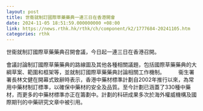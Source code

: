 ```yaml
---
layout: post
title: 世衞就制訂國際草藥藥典一連三日在香港開會
date: 2024-11-05 18:51:59.000000000 +08:00
link: https://news.rthk.hk/rthk/ch/component/k2/1777684-20241105.htm
categories: rthk
---
```


世衞就制訂國際草藥藥典召開會議，今日起一連三日在香港召開。

會議討論制訂國際草藥藥典的路線圖及其他各種相關議題，包括國際草藥藥典的大綱草案、範圍和框架等，並就制訂國際草藥藥典討論相關工作機制。
　　 
衞生署署長林文健在開幕式致辭時表示，香港中藥材標準計劃自2002年推行以來，為常用中藥材制訂標準，以確保中藥材的安全及品質。至今計劃已涵蓋了330種中藥材，而更多的中藥材標準亦正在籌劃中。計劃的科研成果多次於海外權威機構及國際期刊的中藥研究文章中被引用。
